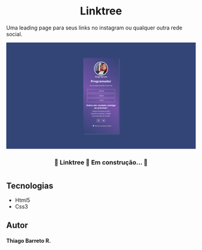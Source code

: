 <h1 align="center">Linktree</h1>

<p>Uma leading page para seus links no instagram ou qualquer outra rede social.</p>

<img src="./img/Illustrator.png" alt="Design da página" />

<h3 align="center">🚧 Linktree 🚀 Em construção... 🚧</h3>

#

## Tecnologias

 - Html5
 - Css3

## Autor

#### Thiago Barreto R.

